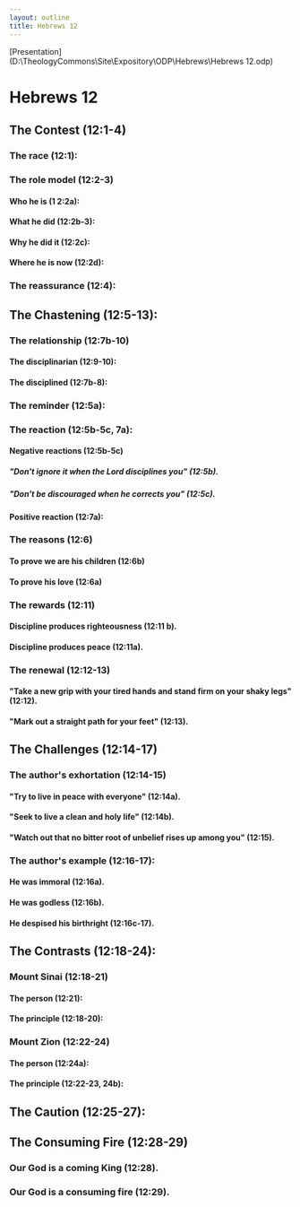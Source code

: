```yaml
---
layout: outline
title: Hebrews 12
---
```

[Presentation](D:\TheologyCommons\Site\Expository\ODP\Hebrews\Hebrews 12.odp)
# Hebrews 12 
## The Contest (12:1-4) 
###  The race (12:1): 
###  The role model (12:2-3) 
####  Who he is (1 2:2a): 
####  What he did (12:2b-3): 
####  Why he did it (12:2c): 
####  Where he is now (12:2d): 
###  The reassurance (12:4): 
## The Chastening (12:5-13): 
###  The relationship (12:7b-10) 
####  The disciplinarian (12:9-10): 
####  The disciplined (12:7b-8): 
###  The reminder (12:5a): 
###  The reaction (12:5b-5c, 7a): 
####  Negative reactions (12:5b-5c) 
#####  \"Don\'t ignore it when the Lord disciplines you\" (12:5b). 
#####  \"Don\'t be discouraged when he corrects you\" (12:5c). 
####  Positive reaction (12:7a): 
###  The reasons (12:6) 
####  To prove we are his children (12:6b) 
####  To prove his love (12:6a) 
###  The rewards (12:11) 
####  Discipline produces righteousness (12:11 b). 
####  Discipline produces peace (12:11a). 
###  The renewal (12:12-13) 
####  \"Take a new grip with your tired hands and stand firm on your shaky legs\" (12:12). 
####  \"Mark out a straight path for your feet\" (12:13). 
## The Challenges (12:14-17) 
###  The author\'s exhortation (12:14-15) 
####  \"Try to live in peace with everyone\" (12:14a). 
####  \"Seek to live a clean and holy life\" (12:14b). 
####  \"Watch out that no bitter root of unbelief rises up among you\" (12:15). 
###  The author\'s example (12:16-17): 
####  He was immoral (12:16a). 
####  He was godless (12:16b). 
####  He despised his birthright (12:16c-17). 
## The Contrasts (12:18-24): 
###  Mount Sinai (12:18-21) 
####  The person (12:21): 
####  The principle (12:18-20): 
###  Mount Zion (12:22-24) 
####  The person (12:24a): 
####  The principle (12:22-23, 24b): 
## The Caution (12:25-27):
## The Consuming Fire (12:28-29) 
###  Our God is a coming King (12:28). 
###  Our God is a consuming fire (12:29). 
